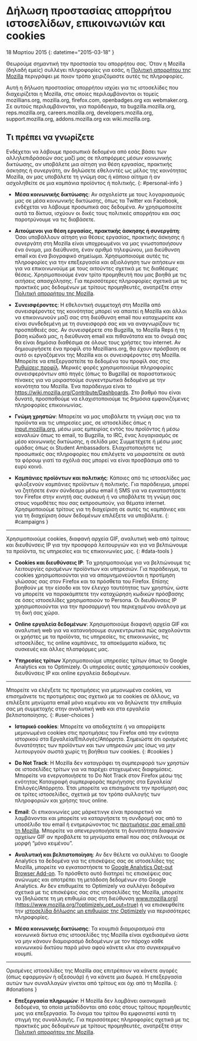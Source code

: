 # Δήλωση προστασίας απορρήτου ιστοσελίδων, επικοινωνιών και cookies

18 Μαρτίου 2015
{: datetime="2015-03-18" }

Θεωρούμε σημαντική την προστασία του απορρήτου σας. Όταν η Mozilla (δηλαδή εμείς) συλλέγει πληροφορίες για εσάς, η [Πολιτική απορρήτου της Mozilla](https://www.mozilla.org/privacy/) περιγράφει με ποιον τρόπο χειριζόμαστε αυτές τις πληροφορίες.

Αυτή η δήλωση προστασίας απορρήτου ισχύει για τις ιστοσελίδες που διαχειρίζεται η Mozilla, στις οποίες περιλαμβάνονται οι τομείς mozillians.org, mozilla.org, firefox.com, openbadges.org και webmaker.org. Σε αυτούς περιλαμβάνονται, για παράδειγμα, τα bugzilla.mozilla.org, reps.mozilla.org, careers.mozilla.org, developers.mozilla.org, support.mozilla.org, addons.mozilla.org και wiki.mozilla.org.

## Τι πρέπει να γνωρίζετε

Ενδέχεται να λάβουμε προσωπικά δεδομένα από εσάς βάσει των αλληλεπιδράσεών σας μαζί μας σε πλατφόρμες μέσων κοινωνικής δικτύωσης, αν υποβάλετε μια αίτηση για θέση εργασίας, πρακτικής άσκησης ή συνεργάτη, αν δηλώσετε εθελοντές ως μέλος της κοινότητας Mozilla, αν μας υποβάλετε τη γνώμη σας ή κάποιο αίτημα ή αν ασχοληθείτε σε μια καμπάνια προϊόντος ή πολιτικής.
{: #personal-info }

* **Μέσα κοινωνικής δικτύωσης**: Αν ασχολείστε με τους λογαριασμούς μας σε μέσα κοινωνικής δικτύωσης, όπως τα Twitter και Facebook, ενδέχεται να λάβουμε προσωπικά σας δεδομένα. Αν χρησιμοποιείτε αυτά τα δίκτυα, ισχύουν οι δικές τους πολιτικές απορρήτου και σας παροτρύνουμε να τις διαβάσετε.

* **Αιτούμενοι για θέση εργασίας, πρακτικής άσκησης ή συνεργάτη**: Όσοι υποβάλλουν αίτηση για θέσεις εργασίας, πρακτικής άσκησης ή συνεργάτη στη Mozilla είναι υποχρεωμένοι να μας γνωστοποιήσουν ένα όνομα, μια διεύθυνση, έναν αριθμό τηλεφώνου, μια διεύθυνση email και ένα βιογραφικό σημείωμα. Χρησιμοποιούμε αυτές τις πληροφορίες για την επεξεργασία και αξιολόγηση των αιτήσεων και για να επικοινωνούμε με τους αιτούντες σχετικά με τις διαθέσιμες θέσεις. Χρησιμοποιούμε έναν τρίτο προμηθευτή που μας βοηθά με τις αιτήσεις απασχόλησης. Για περισσότερες πληροφορίες σχετικά με τις πρακτικές μας δεδομένων με τρίτους προμηθευτές, ανατρέξτε στην [Πολιτική απορρήτου της Mozilla](https://www.mozilla.org/privacy/).

* **Συνεισφέροντες**: Η εθελοντική συμμετοχή στη Mozilla από συνεισφέροντες της κοινότητας μπορεί να απαιτεί η Mozilla και άλλοι να επικοινωνούν μαζί σας στη διεύθυνση email που καταχωρείτε και είναι συνδεδεμένη με τη συνεισφορά σας και να αναγνωρίζουν τις προσπάθειές σας. Αν συνεισφέρετε στο Bugzilla, το Mozilla Reps ή τη βάση κώδικά μας, η διεύθυνση email και πιθανότατα και το όνομά σας θα είναι δημόσια διαθέσιμα σε όλους τους χρήστες του internet. Αν δημιουργήσετε ένα προφίλ στο Mozillians.org, θα έχουν πρόσβαση σε αυτό οι εργαζόμενοι της Mozilla και οι συνεισφέροντες στη Mozilla. Μπορείτε να επεξεργαστείτε τα δεδομένα του προφίλ σας στις [Ρυθμίσεις προφίλ](https://mozillians.org/user/edit). Μερικές φορές χρησιμοποιούμε πληροφορίες συνεισφερόντων από πηγές (όπως το Bugzilla) σε παραστατικούς πίνακες για να μοιραστούμε συγκεντρωτικά δεδομένα με την κοινότητα του Mozilla. Ένα παράδειγμα είναι το <https://wiki.mozilla.org/Contribute/Dashboards>. Στο βαθμό που είναι δυνατό, προσπαθούμε να ελαχιστοποιούμε τις δημόσια εμφανιζόμενες πληροφορίες επικοινωνίας.

* **Γνώμη χρηστών**:  Μπορείτε να μας υποβάλετε τη γνώμη σας για τα προϊόντα και τις υπηρεσίες μας, σε ιστοσελίδες όπως η [input.mozilla.org](https://input.mozilla.org/), μέσω μιας εμπειρίας εντός του προϊόντος ή μέσω καναλιών όπως το email, το Bugzilla, το IRC, ένας λογαριασμός σε μέσο κοινωνικής δικτύωσης, η σελίδα μας Συμμετέχετε ή μέσω μιας ομάδας όπως οι Student Ambassadors. Ελαχιστοποιήστε τις προσωπικές σας πληροφορίες που επιλέγετε να μοιραστείτε σε αυτά τα φόρουμ γιατί τα σχόλιά σας μπορεί να είναι προσβάσιμα από το ευρύ κοινό.

* **Καμπάνιες προϊόντων και πολιτικής**:  Κάποιες από τις ιστοσελίδες μας φιλοξενούν καμπάνιες προϊόντων ή πολιτικής. Για παράδειγμα, μπορεί να ζητήσετε έναν σύνδεσμο μέσω email ή SMS για να εγκαταστήσετε τον Firefox στην κινητή σας συσκευή ή να υποβάλετε τη γνώμη σας στους νομοθέτες που σας εκπροσωπούν, για θέματα internet. Χρησιμοποιούμε τρίτους για τη διαχείριση σε αυτές τις καμπάνιες και για τη διαχείριση όσων δεδομένων επιλέξετε να υποβάλετε.
{: #campaigns }

---------------------------------------

Χρησιμοποιούμε cookies, διαφανή αρχεία GIF, αναλυτική web από τρίτους και διευθύνσεις IP για την προσφορά λειτουργιών και για να βελτιώνουμε τα προϊόντα, τις υπηρεσίες και τις επικοινωνίες μας. 
{: #data-tools }

* **Cookies και διευθύνσεις IP**: Τα χρησιμοποιούμε για να βελτιώνουμε τις λειτουργίες ορισμένων προϊόντων και υπηρεσιών. Για παράδειγμα, τα cookies χρησιμοποιούνται για να απομνημονεύονται η προτίμηση γλώσσας σας στον Firefox και τα πρόσθετα του Firefox. Επίσης βοηθούν με την είσοδο και τον έλεγχο ταυτότητας των χρηστών, ώστε να μπορείτε να παρακάμπτετε την καταχώρηση κωδικών πρόσβασης σε όσες ιστοσελίδες χρησιμοποιούν το Persona.  Οι διευθύνσεις IP χρησιμοποιούνται για την προσαρμογή του περιεχομένου ανάλογα με τη δική σας χώρα.

* **Online εργαλεία δεδομένων**: Χρησιμοποιούμε διαφανή αρχεία GIF και αναλυτική web για να κατανοήσουμε συγκεντρωτικά πώς ασχολούνται οι χρήστες με τα προϊόντα, τις υπηρεσίες, τις επικοινωνίες, τις ιστοσελίδες, τις online καμπάνιες, τα αποκόμματα κώδικα, τις συσκευές και άλλες πλατφόρμες μας.

* **Υπηρεσίες τρίτων** Χρησιμοποιούμε υπηρεσίες τρίτων όπως το Google Analytics και το Optimizely. Οι υπηρεσίες αυτές χρησιμοποιούν cookies, διευθύνσεις IP και online εργαλεία δεδομένων.

---------------------------------------

Μπορείτε να ελέγξετε τις προτιμήσεις για μεμονωμένα cookies, να επισημάνετε τις προτιμήσεις σας σχετικά με τα cookies σε άλλους, να επιλέξετε μηνύματα email μόνο κειμένου και να δηλώνετε την επιθυμία σας μη συμμετοχής στην αναλυτική web και στα εργαλεία βελτιστοποίησης. 
{: #user-choices }

* **Ιστορικό cookies**: Μπορείτε να αποδεχτείτε ή να απορρίψετε μεμονωμένα cookies στις προτιμήσεις του Firefox από την ενότητα ιστορικού στα Εργαλεία/Επιλογές/Απόρρητο. Σημειώστε ότι ορισμένες δυνατότητες των προϊόντων και των υπηρεσιών μας ίσως να μην λειτουργούν σωστά χωρίς τη βοήθεια των cookies.
{: #cookies }

* **Do Not Track**: Η Mozilla δεν καταγράφει τη συμπεριφορά των χρηστών σε ιστοσελίδες τρίτων για να παρέχει στοχευμένες διαφημίσεις.  Μπορείτε να ενεργοποιήσετε το Do Not Track στον Firefox μέσω της ενότητας Καταγραφή συμπεριφοράς περιήγησης στα Εργαλεία/Επιλογές/Απόρρητο. Έτσι μπορείτε να επισημάνετε την προτίμησή σας σε τρίτες ιστοσελίδες, σχετικά με τον τρόπο συλλογής των πληροφοριών και χρήσης τους online.

* **Email**: Οι επικοινωνίες μας μάρκετινγκ είναι προαιρετικό να λαμβάνονται και μπορείτε να καταργήσετε τη συνδρομή σας από το υποσέλιδο του email ή ενημερώνοντας τις [προτιμήσεις σας email από τη Mozilla](https://www.mozilla.org/newsletter/recovery/). Μπορείτε να απενεργοποιήσετε τη δυνατότητα διαφανών αρχείων GIF αν προβάλετε τα μηνύματα email που σας στέλνουμε σε μορφή “μόνο κειμένου”.

* **Αναλυτική και βελτιστοποίηση**: Αν δεν θέλετε να συλλέγει το Google Analytics τα δεδομένα για τις επισκέψεις σας σε ιστοσελίδες της Mozilla, μπορείτε να εγκαταστήσετε το [Google Analytics Opt-out Browser Add-on](https://tools.google.com/dlpage/gaoptout). Το πρόσθετο αυτό διατηρεί τις επισκέψεις σας ανώνυμες και αποτρέπει τη μετάδοση δεδομένων στο Google Analytics.
Αν δεν επιθυμείτε το Optimizely να συλλέγει δεδομένα σχετικά με τις επισκέψεις σας στις ιστοσελίδες της Mozilla, μπορείτε να [δηλώσετε τη μη επιθυμία σας στη διεύθυνση www.mozilla.org](https://www.mozilla.org/?optimizely_opt_out=true) ή να επισκεφθείτε την [ιστοσελίδα δήλωσης μη επιθυμίας της Optimizely](https://www.optimizely.com/opt_out) για περισσότερες πληροφορίες.

* **Μέσα κοινωνικής δικτύωσης**: Τα κουμπιά διαμοιρασμού στα κοινωνικά δίκτυα στις ιστοσελίδες της Mozilla είναι σχεδιασμένα ώστε να μην κάνουν διαμοιρασμό δεδομένων με τον πάροχο κάθε κοινωνικού δικτύου παρά μόνο αφού κάνετε κλικ στο συγκεκριμένο κουμπί.

---------------------------------------

Ορισμένες ιστοσελίδες της Mozilla σας επιτρέπουν να κάνετε αγορές (όπως εφαρμογών ή αξεσουάρ) ή να κάνετε μια δωρεά. Η επεξεργασία αυτών των συναλλαγών γίνεται από τρίτους και όχι από τη Mozilla. 
{: #donations }

* **Επεξεργασία πληρωμών**:   Η Mozilla δεν λαμβάνει οικονομικά δεδομένα, τα οποία μεταδίδονται από εσάς στους τρίτους προμηθευτές μας για επεξεργασία. Το όνομα του τρίτου θα εμφανιστεί κατά τη στιγμή της συναλλαγής.  Για περισσότερες πληροφορίες σχετικά με τις πρακτικές μας δεδομένων με τρίτους προμηθευτές, ανατρέξτε στην [Πολιτική απορρήτου της Mozilla](https://www.mozilla.org/privacy/).  
